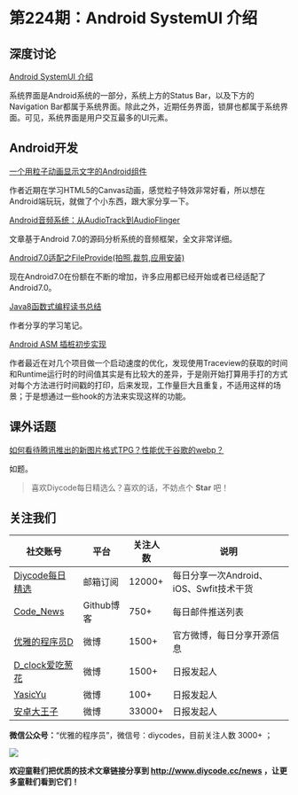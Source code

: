 # 第224期：Android SystemUI 介绍 

## 深度讨论

[Android SystemUI 介绍 ](http://qiangbo.space/2017-05-09/SystemUI_Intro/)

系统界面是Android系统的一部分，系统上方的Status Bar，以及下方的Navigation Bar都属于系统界面。除此之外，近期任务界面，锁屏也都属于系统界面。可见，系统界面是用户交互最多的UI元素。

## Android开发

[一个用粒子动画显示文字的Android组件](https://www.diycode.cc/topics/782)

作者近期在学习HTML5的Canvas动画，感觉粒子特效非常好看，所以想在Android端玩玩，就做了个小东西，跟大家分享一下。

[Android音频系统：从AudioTrack到AudioFlinger](https://www.diycode.cc/news/2447)

文章基于Android 7.0的源码分析系统的音频框架，全文非常详细。

[Android7.0适配之FileProvide(拍照,裁剪,应用安装)](https://www.diycode.cc/news/2448)

现在Android7.0在份额在不断的增加，许多应用都已经开始或者已经适配了Android7.0。

[Java8函数式编程读书总结](https://www.diycode.cc/topics/787)

作者分享的学习笔记。

[Android ASM 插桩初步实现](https://www.diycode.cc/topics/786)

作者最近在对几个项目做一个启动速度的优化，发现使用Traceview的获取的时间和Runtime运行时的时间值其实是有比较大的差异，于是刚开始打算用手打的方式对每个方法进行时间戳的打印，后来发现，工作量巨大且重复，不适用这样的场景；于是想通过一些hook的方法来实现这样的功能。

## 课外话题

[如何看待腾讯推出的新图片格式TPG？性能优于谷歌的webp？](https://www.zhihu.com/question/59541224)

如题。

> 喜欢Diycode每日精选么？喜欢的话，不妨点个 **Star** 吧！

## 关注我们

| 社交账号  |  平台  | 关注人数 | 说明 |
| -------- | -------- | -------- | -------- |
| [Diycode每日精选](http://list.qq.com/cgi-bin/qf_invite?id=d469993d2c888e971c0fbb2309c4d84256968386b126b967)|   邮箱订阅  | 12000+ | 每日分享一次Android、iOS、Swfit技术干货  |
| [Code_News](https://github.com/DiyCodes/code_news) |    Github博客  |750+ | 每日邮件推送列表  |
| [优雅的程序员D](http://weibo.com/u/5891258264) |   微博  | 1500+ | 官方微博，每日分享开源信息  |
| [D_clock爱吃葱花](http://weibo.com/u/2480694892)  |   微博  | 1500+ | 日报发起人  |
|[YasicYu](http://weibo.com/3917305697)  |   微博  | 100+ | 日报发起人  |
|[安卓大王子](http://weibo.com/apkbus/)   |   微博  | 33000+ | 日报发起人  |

**微信公众号：**“优雅的程序员”，微信号：diycodes，目前关注人数 3000+ ；

![](http://upload-images.jianshu.io/upload_images/1846413-b42abfa70f909099.jpg?imageMogr2/auto-orient/strip%7CimageView2/2/w/1240)

**欢迎童鞋们把优质的技术文章链接分享到 http://www.diycode.cc/news ，让更多童鞋们看到它们！**
